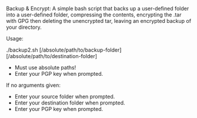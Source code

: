 Backup & Encrypt: A simple bash script that backs up a user-defined folder into a user-defined folder, compressing the contents, encrypting the .tar with GPG then deleting the unencrypted tar, leaving an encrypted backup of your directory.

Usage:

./backup2.sh [/absolute/path/to/backup-folder] [/absolute/path/to/destination-folder]
 + Must use absolute paths!
 + Enter your PGP key when prompted.

If no arguments given:

+ Enter your source folder when prompted.
+ Enter your destination folder when prompted.
+ Enter your PGP key when prompted.
